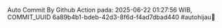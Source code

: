 Auto Commit By Github Action pada: 2025-06-22 01:27:56 WIB, COMMIT_UUID 6a89b4b1-bdeb-42d3-8f6d-f4ad7dbad440 #autohijau🗿
